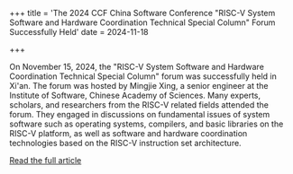 +++
title = 'The 2024 CCF China Software Conference "RISC-V System Software and Hardware Coordination Technical Special Column" Forum Successfully Held'
date = 2024-11-18

+++

On November 15, 2024, the "RISC-V System Software and Hardware Coordination Technical Special Column" forum was successfully held in Xi'an. The forum was hosted by Mingjie Xing, a senior engineer at the Institute of Software, Chinese Academy of Sciences. Many experts, scholars, and researchers from the RISC-V related fields attended the forum. They engaged in discussions on fundamental issues of system software such as operating systems, compilers, and basic libraries on the RISC-V platform, as well as software and hardware coordination technologies based on the RISC-V instruction set architecture.

[Read the full article](https://mp.weixin.qq.com/s/oBkkHSF7Eji_3be--9UkWA)